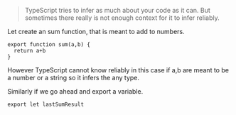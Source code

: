 > TypeScript tries to infer as much about your code as it can.
> But sometimes there really is not enough context for it to infer reliably.


Let create an sum function, that is meant to add to numbers.
```
export function sum(a,b) {
  return a+b
}

```

However TypeScript cannot know reliably in this case if a,b are meant to be a number or a string so it infers the any type. 

Similarly if we go ahead and export a variable. 

```
export let lastSumResult
```
